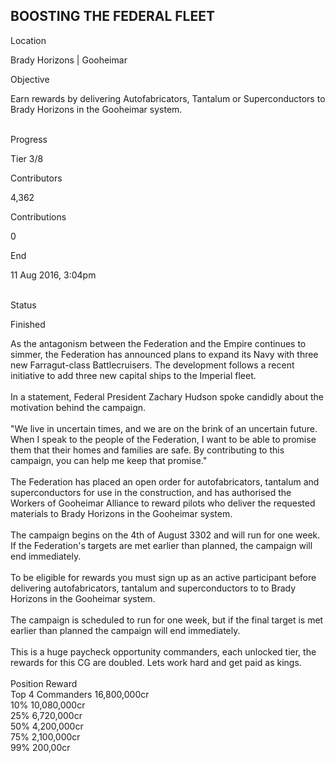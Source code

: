 ## BOOSTING THE FEDERAL FLEET

Location

Brady Horizons \| Gooheimar

Objective

Earn rewards by delivering Autofabricators, Tantalum or Superconductors
to Brady Horizons in the Gooheimar system.

\
Progress

Tier 3/8

Contributors

4,362

Contributions

0

End

11 Aug 2016, 3:04pm

\
Status

Finished

As the antagonism between the Federation and the Empire continues to
simmer, the Federation has announced plans to expand its Navy with three
new Farragut-class Battlecruisers. The development follows a recent
initiative to add three new capital ships to the Imperial fleet.\
\
In a statement, Federal President Zachary Hudson spoke candidly about
the motivation behind the campaign.\
\
"We live in uncertain times, and we are on the brink of an uncertain
future. When I speak to the people of the Federation, I want to be able
to promise them that their homes and families are safe. By contributing
to this campaign, you can help me keep that promise."\
\
The Federation has placed an open order for autofabricators, tantalum
and superconductors for use in the construction, and has authorised the
Workers of Gooheimar Alliance to reward pilots who deliver the requested
materials to Brady Horizons in the Gooheimar system.\
\
The campaign begins on the 4th of August 3302 and will run for one week.
If the Federation\'s targets are met earlier than planned, the campaign
will end immediately.\
\
To be eligible for rewards you must sign up as an active participant
before delivering autofabricators, tantalum and superconductors to to
Brady Horizons in the Gooheimar system.\
\
The campaign is scheduled to run for one week, but if the final target
is met earlier than planned the campaign will end immediately.\
\
This is a huge paycheck opportunity commanders, each unlocked tier, the
rewards for this CG are doubled. Lets work hard and get paid as kings.\
\
Position Reward\
Top 4 Commanders 16,800,000cr\
10% 10,080,000cr\
25% 6,720,000cr\
50% 4,200,000cr\
75% 2,100,000cr\
99% 200,00cr
